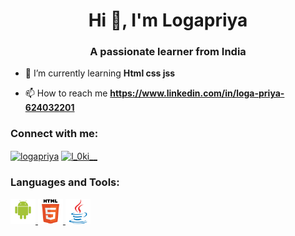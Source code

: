 <h1 align="center">Hi 👋, I'm Logapriya</h1>
<h3 align="center">A passionate learner from India</h3>

- 🌱 I’m currently learning **Html css jss**

- 📫 How to reach me **https://www.linkedin.com/in/loga-priya-624032201**

<h3 align="left">Connect with me:</h3>
<p align="left">
<a href="https://linkedin.com/in/logapriya" target="blank"><img align="center" src="https://raw.githubusercontent.com/rahuldkjain/github-profile-readme-generator/master/src/images/icons/Social/linked-in-alt.svg" alt="logapriya" height="30" width="40" /></a>
<a href="https://instagram.com/l_0ki__" target="blank"><img align="center" src="https://raw.githubusercontent.com/rahuldkjain/github-profile-readme-generator/master/src/images/icons/Social/instagram.svg" alt="l_0ki__" height="30" width="40" /></a>
</p>

<h3 align="left">Languages and Tools:</h3>
<p align="left"> <a href="https://developer.android.com" target="_blank"> <img src="https://raw.githubusercontent.com/devicons/devicon/master/icons/android/android-original-wordmark.svg" alt="android" width="40" height="40"/> </a> <a href="https://www.w3.org/html/" target="_blank"> <img src="https://raw.githubusercontent.com/devicons/devicon/master/icons/html5/html5-original-wordmark.svg" alt="html5" width="40" height="40"/> </a> <a href="https://www.java.com" target="_blank"> <img src="https://raw.githubusercontent.com/devicons/devicon/master/icons/java/java-original.svg" alt="java" width="40" height="40"/> </a> </p>

